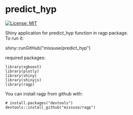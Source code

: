 # predict_hyp
[![License: MIT](https://img.shields.io/badge/License-MIT-blue.svg)](https://opensource.org/licenses/MIT)

Shiny application for predict_hyp function in ragp package.  
To run it:

shiny::runGitHub("missuse/predict_hyp")

required packages:  

`library(xgboost)`  
`library(plotly)`  
`library(shiny)`  
`library(shinyjs)`  
`library(ragp)`  

You can install ragp from github with:

`# install.packages("devtools")`  
`devtools::install_github("missuse/ragp")`  
